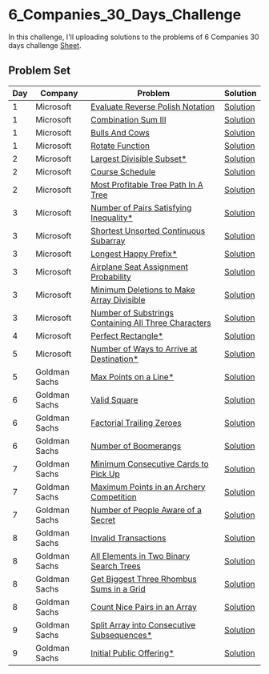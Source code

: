 # 6_Companies_30_Days_Challenge

In this challenge, I'll uploading solutions to the problems of 6 Companies 30 days challenge [Sheet](https://docs.google.com/document/d/1jkVKWPcOAE2Xjt7GFLV-M8N50HygZpWcO26REFa7dZM/edit).

## Problem Set

| Day | Company       | Problem                                                                                                                                      | Solution                                                                                                                                               |
| --- | ------------- | -------------------------------------------------------------------------------------------------------------------------------------------- | ------------------------------------------------------------------------------------------------------------------------------------------------------ |
| 1   | Microsoft     | [Evaluate Reverse Polish Notation ](https://leetcode.com/problems/evaluate-reverse-polish-notation/)                                         | [Solution](https://github.com/vickyguptaa7/6_Companies_30_Days_Challenge/blob/main/Microsoft/Evaluate_Reverse_Polish_Notation.cpp)                     |
| 1   | Microsoft     | [Combination Sum III ](https://leetcode.com/problems/combination-sum-iii/)                                                                   | [Solution](https://github.com/vickyguptaa7/6_Companies_30_Days_Challenge/blob/main/Microsoft/Combination_Sum_3.cpp)                                    |
| 1   | Microsoft     | [Bulls And Cows ](https://leetcode.com/problems/bulls-and-cows/)                                                                             | [Solution](https://github.com/vickyguptaa7/6_Companies_30_Days_Challenge/blob/main/Microsoft/Bull_And_Cows.cpp)                                        |
| 1   | Microsoft     | [Rotate Function ](https://leetcode.com/problems/rotate-function/)                                                                           | [Solution](https://github.com/vickyguptaa7/6_Companies_30_Days_Challenge/blob/main/Microsoft/Rotate_Function.cpp)                                      |
| 2   | Microsoft     | [Largest Divisible Subset\* ](https://leetcode.com/problems/largest-divisible-subset/)                                                       | [Solution](https://github.com/vickyguptaa7/6_Companies_30_Days_Challenge/blob/main/Microsoft/Largest_Divisible_Subset.cpp)                             |
| 2   | Microsoft     | [Course Schedule](https://leetcode.com/problems/course-schedule/)                                                                            | [Solution](https://github.com/vickyguptaa7/6_Companies_30_Days_Challenge/blob/main/Microsoft/Course_Schedule.cpp)                                      |
| 2   | Microsoft     | [Most Profitable Tree Path In A Tree ](https://leetcode.com/problems/most-profitable-path-in-a-tree/)                                        | [Solution](https://github.com/vickyguptaa7/6_Companies_30_Days_Challenge/blob/main/Microsoft/Most_Profitable_Tree_Path_In_Tree.cpp)                    |
| 3   | Microsoft     | [Number of Pairs Satisfying Inequality\* ](https://leetcode.com/problems/number-of-pairs-satisfying-inequality/)                             | [Solution](https://github.com/vickyguptaa7/6_Companies_30_Days_Challenge/blob/main/Microsoft/Number_of_Pairs_Satisfying_Inequality.cpp)                |
| 3   | Microsoft     | [Shortest Unsorted Continuous Subarray ](https://leetcode.com/problems/shortest-unsorted-continuous-subarray)                                | [Solution](https://github.com/vickyguptaa7/6_Companies_30_Days_Challenge/blob/main/Microsoft/Shortest_Unsorted_Continuous_Subarray.cpp)                |
| 3   | Microsoft     | [Longest Happy Prefix\* ](https://leetcode.com/problems/longest-happy-prefix/)                                                               | [Solution](https://github.com/vickyguptaa7/6_Companies_30_Days_Challenge/blob/main/Microsoft/Longest_Happy_Prefix.cpp)                                 |
| 3   | Microsoft     | [Airplane Seat Assignment Probability ](https://leetcode.com/problems/airplane-seat-assignment-probability/)                                 | [Solution](https://github.com/vickyguptaa7/6_Companies_30_Days_Challenge/blob/main/Microsoft/Airplane_Seat_Assignment_Probability.cpp)                 |
| 3   | Microsoft     | [Minimum Deletions to Make Array Divisible ](https://leetcode.com/problems/minimum-deletions-to-make-array-divisible/)                       | [Solution](https://github.com/vickyguptaa7/6_Companies_30_Days_Challenge/blob/main/Microsoft/Minimum_Deletions_to_Make_Array_Divisible.cpp)            |
| 3   | Microsoft     | [Number of Substrings Containing All Three Characters ](https://leetcode.com/problems/number-of-substrings-containing-all-three-characters/) | [Solution](https://github.com/vickyguptaa7/6_Companies_30_Days_Challenge/blob/main/Microsoft/Number_of_Substrings_Containing_All_Three_Characters.cpp) |
| 4   | Microsoft     | [Perfect Rectangle\*](https://leetcode.com/problems/perfect-rectangle/)                                                                      | [Solution](https://github.com/vickyguptaa7/6_Companies_30_Days_Challenge/blob/main/Microsoft/Perfect_Rectangle.cpp)                                    |
| 5   | Microsoft     | [Number of Ways to Arrive at Destination\* ](https://leetcode.com/problems/number-of-ways-to-arrive-at-destination/)                         | [Solution](https://github.com/vickyguptaa7/6_Companies_30_Days_Challenge/blob/main/Microsoft/Number_Of_Ways_To_Arrive_At_Destination.cpp)              |
| 5   | Goldman Sachs | [Max Points on a Line\* ](https://leetcode.com/problems/max-points-on-a-line/)                                                               | [Solution](https://github.com/vickyguptaa7/6_Companies_30_Days_Challenge/blob/main/Goldman%20Sachs/Max_Points_On_A_Line.cpp)                           |
| 6   | Goldman Sachs | [Valid Square ](https://leetcode.com/problems/valid-square/)                                                                                 | [Solution](https://github.com/vickyguptaa7/6_Companies_30_Days_Challenge/blob/main/Goldman%20Sachs/Valid_Square.cpp)                                   |
| 6   | Goldman Sachs | [Factorial Trailing Zeroes ](https://leetcode.com/problems/valid-square/)                                                                    | [Solution](https://github.com/vickyguptaa7/6_Companies_30_Days_Challenge/blob/main/Goldman%20Sachs/Factorial_Trailing_Zeroes.cpp)                      |
| 6   | Goldman Sachs | [Number of Boomerangs ](https://leetcode.com/problems/number-of-boomerangs/)                                                                 | [Solution](https://github.com/vickyguptaa7/6_Companies_30_Days_Challenge/blob/main/Goldman%20Sachs/Number_of_Boomerangs.cpp)                           |
| 7   | Goldman Sachs | [Minimum Consecutive Cards to Pick Up ](https://leetcode.com/problems/minimum-consecutive-cards-to-pick-up/)                                 | [Solution](https://github.com/vickyguptaa7/6_Companies_30_Days_Challenge/blob/main/Goldman%20Sachs/Minimum_Consecutive_Cards_to_Pick_Up.cpp)           |
| 7   | Goldman Sachs | [Maximum Points in an Archery Competition ](https://leetcode.com/problems/maximum-points-in-an-archery-competition/)                         | [Solution](https://github.com/vickyguptaa7/6_Companies_30_Days_Challenge/blob/main/Goldman%20Sachs/Maximum_Points_in_an_Archery_Competition.cpp)       |
| 7   | Goldman Sachs | [Number of People Aware of a Secret ](https://leetcode.com/problems/number-of-people-aware-of-a-secret/)                                     | [Solution](https://github.com/vickyguptaa7/6_Companies_30_Days_Challenge/blob/main/Goldman%20Sachs/Number_of_People_Aware_of_a_Secret.cpp)             |
| 8   | Goldman Sachs | [Invalid Transactions ](https://leetcode.com/problems/invalid-transactions/)                                                                 | [Solution](https://github.com/vickyguptaa7/6_Companies_30_Days_Challenge/blob/main/Goldman%20Sachs/Invalid_Transactions.cpp)                           |
| 8   | Goldman Sachs | [All Elements in Two Binary Search Trees ](https://leetcode.com/problems/all-elements-in-two-binary-search-trees/)                           | [Solution](https://github.com/vickyguptaa7/6_Companies_30_Days_Challenge/blob/main/Goldman%20Sachs/All_Elements_in_Two_Binary_Search_Trees.cpp)        |
| 8   | Goldman Sachs | [ Get Biggest Three Rhombus Sums in a Grid ](https://leetcode.com/problems/get-biggest-three-rhombus-sums-in-a-grid/)                        | [Solution](https://github.com/vickyguptaa7/6_Companies_30_Days_Challenge/blob/main/Goldman%20Sachs/Get_Biggest_Three_Rhombus_Sums_in_a_Grid.cpp)       |
| 8   | Goldman Sachs | [ Count Nice Pairs in an Array ](https://leetcode.com/problems/count-nice-pairs-in-an-array/)                                                | [Solution](https://github.com/vickyguptaa7/6_Companies_30_Days_Challenge/blob/main/Goldman%20Sachs/Count_Nice_Pairs_in_an_Array.cpp)                   |
| 9   | Goldman Sachs | [ Split Array into Consecutive Subsequences\* ](https://leetcode.com/problems/split-array-into-consecutive-subsequences/)                    | [Solution](https://github.com/vickyguptaa7/6_Companies_30_Days_Challenge/blob/main/Goldman%20Sachs/Split_Array_into_Consecutive_Subsequences.cpp)      |
| 9   | Goldman Sachs | [ Initial Public Offering* ](https://leetcode.com/problems/ipo/)                    | [Solution](https://github.com/vickyguptaa7/6_Companies_30_Days_Challenge/blob/main/Goldman%20Sachs/Initial_Public_Offering.cpp)      |

